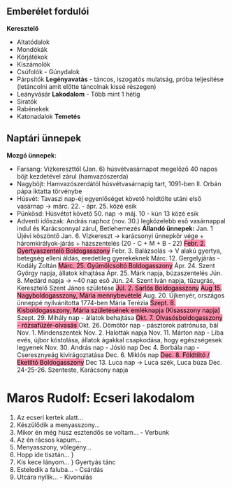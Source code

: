 ## Emberélet fordulói
**Keresztelő**
- Altatódalok
- Mondókák
- Körjátékok
- Kiszámolók
- Csúfolók - Gúnydalok
- Párpsítók
**Legényavatás** - táncos, iszogatós mulatság, próba teljesítése (letáncolni amit előtte táncolnak kissé részegen)
- Leányvásár
**Lakodalom** - Több mint 1 hétig
- Siratók
- Rabénekek
- Katonadalok
**Temetés**

## Naptári ünnepek
**Mozgó ünnepek:**
- Farsang: Vízkereszttől (Jan. 6) húsvétvasárnapot megelőző 40 napos böjt kezdetével zárul (hamvazószerda)
- Nagyböjt: Hamvazószerdától húsvétvasárnapig tart, 1091-ben II. Orbán pápa iktatta törvénybe
- Húsvét: Tavaszi nap-éj egyenlőséget követő holdtölte utáni első vasárnap -> márc. 22. - ápr. 25. közé esik
- Pünkösd: Húsvétot követő 50. nap -> máj. 10 - kún 13 közé esik
- Adventi időszak: András naphoz (nov. 30.) legközelebb eső vasárnappal indul és Karácsonnyal zárul, Betlehemezés
**Állandó ünnepek:**
Jan. 1 Újévi köszöntő
Jan. 6. Vízkereszt -> karácsonyi ünnepkör vége + háromkirályok-járás + házszentelés (20 - C + M + B - 22)
<mark style="background: #FF5582A6;">Febr. 2. Gyertyaszentelő Boldogasszony</mark>
Febr. 3. Balázsolás -> V alakú gyertya, betegség elleni áldás, eredetileg gyerekeknek
Márc. 12. Gergelyjárás - Kodály Zoltán
<mark style="background: #FF5582A6;">Márc. 25. Gyümölcsoltó Boldogasszony</mark>
Ápr. 24. Szent György napja, állatok kihajtása
Ápr. 25. Márk napja, búzaszentelés
Jún. 8. Medárd napja -> ~40 nap eső
Jún. 24. Szent Iván napja, tűzugrás, Keresztelő Szent János születése
<mark style="background: #FF5582A6;">Júl. 2. Sarlós Boldogasszony</mark>
<mark style="background: #FF5582A6;">Aug 15. Nagyboldogasszony, Mária mennybevétele</mark>
Aug. 20. Újkenyér, országos ünneppé nyilvánította 1774-ben Mária Terézia
<mark style="background: #FF5582A6;">Szept. 8. Kisboldogasszony, Mária születésének emléknapja (Kisasszony napja)</mark>
Szept. 29. Mihály nap - állatok behajtása
<mark style="background: #FF5582A6;">Okt. 7. Olvasósboldogasszony - rózsafüzér-olvasás
</mark>Okt. 26. Dömötör nap - pásztorok patrónusa, bál
Nov. 1. Mindenszentek
Nov. 2. Halottak napja
Nov. 11. Márton nap - Liba evés, újbor kóstolása, állatok ágakkal csapkodása, hogy egészségesek legyenek
Nov. 30. András nap - Jósló nap
Dec 4. Borbála nap - Cseresznyeág kivirágoztatása
Dec. 6. Miklós nap
<mark style="background: #FF5582A6;">Dec. 8. Földtiltó / Eketiltó Boldogasszony</mark>
Dec 13. Luca nap -> Luca szék, Luca búza
Dec. 24-25-26. Szenteste, Karácsony napja

# Maros Rudolf: Ecseri lakodalom
1. Az ecseri kertek alatt...
2. Készülődik a menyasszony...
3. Mikor én még húsz esztendős se voltam... - Verbunk
4. Az én rácsos kapum...
5. Menyasszony, vőlegény...
6. Hopp ide tisztán...  }
7. Kis kece lányom...   } Gyertyás tánc
8. Esteledik a faluba... - Csárdás
9. Utcára nyílik... - Kivonulás
